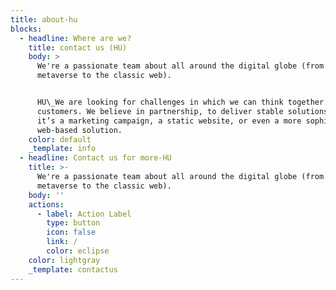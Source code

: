 ```yaml
---
title: about-hu
blocks:
  - headline: Where are we?
    title: contact us (HU)
    body: >
      We're a passionate team about all around the digital globe (from the
      metaverse to the classic web).


      HU\_We are looking for challenges in which we can think together with our
      customers. We believe in partnership, to deliver stable solutions: whether
      it’s a marketing campaign, a static website, or even a more sophisticated,
      web-based solution.
    color: default
    _template: info
  - headline: Contact us for more-HU
    title: >-
      We're a passionate team about all around the digital globe (from the
      metaverse to the classic web).
    body: ''
    actions:
      - label: Action Label
        type: button
        icon: false
        link: /
        color: eclipse
    color: lightgray
    _template: contactus
---
```











































































































































